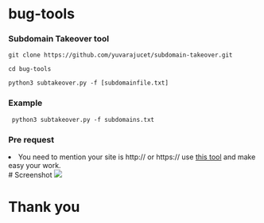 # bug-tools
### Subdomain Takeover tool
``` git clone https://github.com/yuvarajucet/subdomain-takeover.git ```

``` cd bug-tools ```

``` python3 subtakeover.py -f [subdomainfile.txt] ```
### Example

``` python3 subtakeover.py -f subdomains.txt```

### Pre request
<li> You need to mention your site is http:// or https:// use <a href="https://github.com/projectdiscovery/httpx">this tool</a> and make easy your work.</li>
# Screenshot
<img src="https://github.com/yuvarajucet/bug-tools/blob/main/example1.png">



# Thank you
